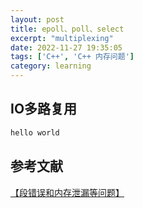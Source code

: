 ```yaml
---
layout: post
title: epoll、poll、select
excerpt: "multiplexing"
date: 2022-11-27 19:35:05
tags: ['C++', 'C++ 内存问题']
category: learning
---
```

<style>
.post code {
    background-color: #fafafa;
    font-size: 13px; /* make code smaller for this post... */
}
</style>



## IO多路复用
```C++
hello world
```


## 参考文献

[【段错误和内存泄漏等问题】](https://www.cnblogs.com/qin6666/p/15468421.html)
